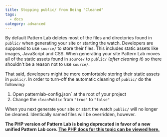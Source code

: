 ```yaml
---
title: Stopping public/ from Being "Cleaned"
tags:
  - docs
category: advanced
---
```


By default Pattern Lab deletes most of the files and directories found in `public/` when generating your site or starting the watch. Developers are supposed to use `source/` to store their files. This includes static assets like images, JavaScript and CSS. When generating your site Pattern Lab moves all of the static assets found in `source/` to `public/` (_after cleaning it_) so there shouldn't be a reason not to use `source/`.

That said, developers might be more comfortable storing their static assets in `public/`. In order to turn-off the automatic cleaning of `public/` do the following:

1. Open patternlab-config.json` at the root of your project
2. Change the `cleanPublic` from `"true"` to `"false"`

When you next generate your site or start the watch `public/` will no longer be cleaned. Identically named files will be overridden, however.

<strong>The PHP version of Pattern Lab is being deprecated in favor of a new unified Pattern Lab core. <a href='./php/advanced-clean-public'>The PHP docs for this topic can be viewed here.</a></strong>

